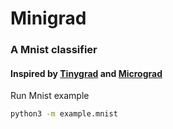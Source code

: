 # Minigrad
### A Mnist classifier
#### Inspired by [Tinygrad](https://github.com/tinygrad/tinygrad) and [Micrograd](https://github.com/karpathy/micrograd)

Run Mnist example
```bash
python3 -m example.mnist
```
